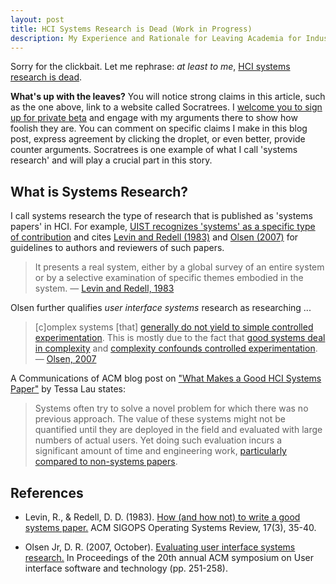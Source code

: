 ```yaml
---
layout: post
title: HCI Systems Research is Dead (Work in Progress)
description: My Experience and Rationale for Leaving Academia for Industry — [Steven Jeuris](https://whatheco.de/)
---
```


Sorry for the clickbait. Let me rephrase: _at least to me_, [HCI systems research is dead](https://socratrees.azurewebsites.net/statement/details/1326).

**What's up with the leaves?** You will notice strong claims in this article, such as the one above, link to a website called Socratrees. I [welcome you to sign up for private beta](https://socratrees.azurewebsites.net/authenticate/register) and engage with my arguments there to show how foolish they are. You can comment on specific claims I make in this blog post, express agreement by clicking the droplet, or even better, provide counter arguments. Socratrees is one example of what I call 'systems research' and will play a crucial part in this story.

## What is Systems Research?

I call systems research the type of research that is published  as 'systems papers' in HCI. For example, [UIST recognizes 'systems' as a specific type of contribution](https://uist.acm.org/uist2019/author-guide/) and cites [Levin and Redell (1983)][1] and [Olsen (2007)][2] for guidelines to authors and reviewers of such papers.

> It presents a real system, either by a global survey of an entire system or by a selective examination of specific themes embodied in the system. — [Levin and Redell, 1983][1]

Olsen further qualifies _user interface systems_ research as researching ...

> [c]omplex systems [that] [generally do not yield to simple controlled experimentation](https://socratrees.azurewebsites.net/statement/1340/hci-systems-research-generally-does-not-yield-to-simple-controlled-experimentation). This is mostly due to the fact that [good systems deal in complexity](https://socratrees.azurewebsites.net/statement/details/1343) and [complexity confounds controlled experimentation](https://socratrees.azurewebsites.net/statement/details/1344). — [Olsen, 2007][2]

A Communications of ACM blog post on ["What Makes a Good HCI Systems Paper"][3] by Tessa Lau states:

> Systems often try to solve a novel problem for which there was no previous approach. The value of these systems might not be quantified until they are deployed in the field and evaluated with large numbers of actual users.  Yet doing such evaluation incurs a significant amount of time and engineering work, [particularly compared to non-systems papers](https://socratrees.azurewebsites.net/statement/details/985).

## References

- Levin, R., & Redell, D. D. (1983). [How (and how not) to write a good systems paper.][1] ACM SIGOPS Operating Systems Review, 17(3), 35-40.
- Olsen Jr, D. R. (2007, October). [Evaluating user interface systems research.][2] In Proceedings of the 20th annual ACM symposium on User interface software and technology (pp. 251-258).

  [1]: https://www.usenix.org/legacy/event/samples/submit/advice.html
  [2]: https://dl.acm.org/doi/10.1145/1294211.1294256
  [3]: https://cacm.acm.org/blogs/blog-cacm/86066-what-makes-a-good-hci-systems-paper/fulltext